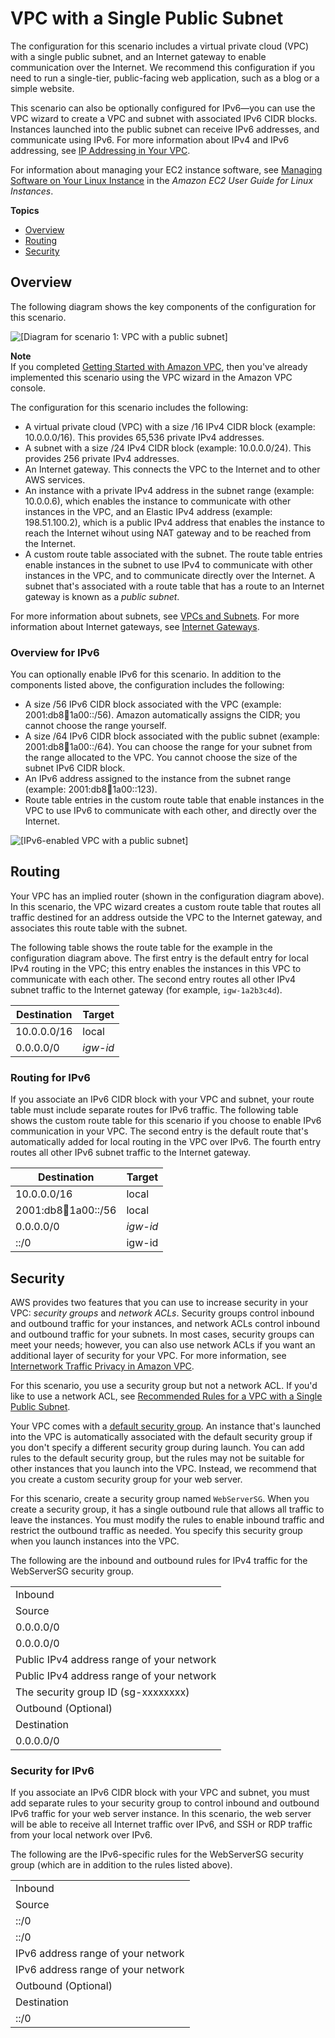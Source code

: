 # VPC with a Single Public Subnet<a name="VPC_Scenario1"></a>

The configuration for this scenario includes a virtual private cloud \(VPC\) with a single public subnet, and an Internet gateway to enable communication over the Internet\. We recommend this configuration if you need to run a single\-tier, public\-facing web application, such as a blog or a simple website\.

This scenario can also be optionally configured for IPv6—you can use the VPC wizard to create a VPC and subnet with associated IPv6 CIDR blocks\. Instances launched into the public subnet can receive IPv6 addresses, and communicate using IPv6\. For more information about IPv4 and IPv6 addressing, see [IP Addressing in Your VPC](vpc-ip-addressing.md)\.

For information about managing your EC2 instance software, see [Managing Software on Your Linux Instance](https://docs.aws.amazon.com/AWSEC2/latest/UserGuide/managing-software.html) in the *Amazon EC2 User Guide for Linux Instances*\.

**Topics**
+ [Overview](#Configuration)
+ [Routing](#VPC_Scenario1_Routing)
+ [Security](#VPC_Scenario1_Security)

## Overview<a name="Configuration"></a>

The following diagram shows the key components of the configuration for this scenario\.

![\[Diagram for scenario 1: VPC with a public subnet\]](http://docs.aws.amazon.com/vpc/latest/userguide/images/case-1.png)

**Note**  
If you completed [Getting Started with Amazon VPC](vpc-getting-started.md), then you've already implemented this scenario using the VPC wizard in the Amazon VPC console\.

The configuration for this scenario includes the following:
+ A virtual private cloud \(VPC\) with a size /16 IPv4 CIDR block \(example: 10\.0\.0\.0/16\)\. This provides 65,536 private IPv4 addresses\.
+ A subnet with a size /24 IPv4 CIDR block \(example: 10\.0\.0\.0/24\)\. This provides 256 private IPv4 addresses\.
+ An Internet gateway\. This connects the VPC to the Internet and to other AWS services\.
+ An instance with a private IPv4 address in the subnet range \(example: 10\.0\.0\.6\), which enables the instance to communicate with other instances in the VPC, and an Elastic IPv4 address \(example: 198\.51\.100\.2\), which is a public IPv4 address that enables the instance to reach the Internet wihout using NAT gateway and to be reached from the Internet\.
+ A custom route table associated with the subnet\. The route table entries enable instances in the subnet to use IPv4 to communicate with other instances in the VPC, and to communicate directly over the Internet\. A subnet that's associated with a route table that has a route to an Internet gateway is known as a *public subnet*\.

For more information about subnets, see [VPCs and Subnets](VPC_Subnets.md)\. For more information about Internet gateways, see [Internet Gateways](VPC_Internet_Gateway.md)\.

### Overview for IPv6<a name="vpc-scenario-1-overview-ipv6"></a>

You can optionally enable IPv6 for this scenario\. In addition to the components listed above, the configuration includes the following:
+ A size /56 IPv6 CIDR block associated with the VPC \(example: 2001:db8:1234:1a00::/56\)\. Amazon automatically assigns the CIDR; you cannot choose the range yourself\.
+ A size /64 IPv6 CIDR block associated with the public subnet \(example: 2001:db8:1234:1a00::/64\)\. You can choose the range for your subnet from the range allocated to the VPC\. You cannot choose the size of the subnet IPv6 CIDR block\.
+ An IPv6 address assigned to the instance from the subnet range \(example: 2001:db8:1234:1a00::123\)\.
+ Route table entries in the custom route table that enable instances in the VPC to use IPv6 to communicate with each other, and directly over the Internet\.

![\[IPv6-enabled VPC with a public subnet\]](http://docs.aws.amazon.com/vpc/latest/userguide/images/getting-started-ipv6-1.png)

## Routing<a name="VPC_Scenario1_Routing"></a>

Your VPC has an implied router \(shown in the configuration diagram above\)\. In this scenario, the VPC wizard creates a custom route table that routes all traffic destined for an address outside the VPC to the Internet gateway, and associates this route table with the subnet\. 

The following table shows the route table for the example in the configuration diagram above\. The first entry is the default entry for local IPv4 routing in the VPC; this entry enables the instances in this VPC to communicate with each other\. The second entry routes all other IPv4 subnet traffic to the Internet gateway \(for example, `igw-1a2b3c4d`\)\.


| Destination | Target | 
| --- | --- | 
|  10\.0\.0\.0/16  |  local  | 
|  0\.0\.0\.0/0  |  *igw\-id*  | 

### Routing for IPv6<a name="vpc-scenario-1-routing-ipv6"></a>

If you associate an IPv6 CIDR block with your VPC and subnet, your route table must include separate routes for IPv6 traffic\. The following table shows the custom route table for this scenario if you choose to enable IPv6 communication in your VPC\. The second entry is the default route that's automatically added for local routing in the VPC over IPv6\. The fourth entry routes all other IPv6 subnet traffic to the Internet gateway\.


| Destination | Target | 
| --- | --- | 
|  10\.0\.0\.0/16  |  local  | 
|  2001:db8:1234:1a00::/56  |  local  | 
|  0\.0\.0\.0/0  |  *igw\-id*  | 
|  ::/0  | igw\-id | 

## Security<a name="VPC_Scenario1_Security"></a>

AWS provides two features that you can use to increase security in your VPC: *security groups* and *network ACLs*\. Security groups control inbound and outbound traffic for your instances, and network ACLs control inbound and outbound traffic for your subnets\. In most cases, security groups can meet your needs; however, you can also use network ACLs if you want an additional layer of security for your VPC\. For more information, see [Internetwork Traffic Privacy in Amazon VPC](VPC_Security.md)\. 

For this scenario, you use a security group but not a network ACL\. If you'd like to use a network ACL, see [Recommended Rules for a VPC with a Single Public Subnet](vpc-security-best-practices.md#nacl-rules-scenario-1)\.

Your VPC comes with a [default security group](VPC_SecurityGroups.md#DefaultSecurityGroup)\. An instance that's launched into the VPC is automatically associated with the default security group if you don't specify a different security group during launch\. You can add rules to the default security group, but the rules may not be suitable for other instances that you launch into the VPC\. Instead, we recommend that you create a custom security group for your web server\.

For this scenario, create a security group named `WebServerSG`\. When you create a security group, it has a single outbound rule that allows all traffic to leave the instances\. You must modify the rules to enable inbound traffic and restrict the outbound traffic as needed\. You specify this security group when you launch instances into the VPC\. 

The following are the inbound and outbound rules for IPv4 traffic for the WebServerSG security group\. 


|  | 
| --- |
| Inbound | 
|  Source  |  Protocol  |  Port Range  |  Comments  | 
|  0\.0\.0\.0/0  |  TCP  |  80  |  Allow inbound HTTP access to the web servers from any IPv4 address\.  | 
|  0\.0\.0\.0/0  |  TCP  |  443  |  Allow inbound HTTPS access to the web servers from any IPv4 address  | 
|  Public IPv4 address range of your network   |  TCP  |  22  |  \(Linux instances\) Allow inbound SSH access from your network over IPv4\. You can get the public IPv4 address of your local computer using a service such as [http://checkip\.amazonaws\.com](http://checkip.amazonaws.com) or [https://checkip\.amazonaws\.com](https://checkip.amazonaws.com)\. If you are connecting through an ISP or from behind your firewall without a static IP address, you need to find out the range of IP addresses used by client computers\.   | 
|  Public IPv4 address range of your network   |  TCP  |  3389  |  \(Windows instances\) Allow inbound RDP access from your network over IPv4\.  | 
| The security group ID \(sg\-xxxxxxxx\) | All | All | \(Optional\) Allow inbound traffic from other instances associated with this security group\. This rule is automatically added to the default security group for the VPC; for any custom security group you create, you must manually add the rule to allow this type of communication\. | 
| Outbound \(Optional\) | 
| Destination | Protocol | Port Range | Comments | 
| 0\.0\.0\.0/0 | All | All | Default rule to allow all outbound access to any IPv4 address\. If you want your web server to initiate outbound traffic, for example, to get software updates, you can keep the default outbound rule\. Otherwise, you can remove this rule\. | 

### Security for IPv6<a name="vpc-scenario-1-security-ipv6"></a>

If you associate an IPv6 CIDR block with your VPC and subnet, you must add separate rules to your security group to control inbound and outbound IPv6 traffic for your web server instance\. In this scenario, the web server will be able to receive all Internet traffic over IPv6, and SSH or RDP traffic from your local network over IPv6\. 

The following are the IPv6\-specific rules for the WebServerSG security group \(which are in addition to the rules listed above\)\.


|  | 
| --- |
| Inbound | 
|  Source  |  Protocol  |  Port Range  |  Comments  | 
|  ::/0  |  TCP  |  80  |  Allow inbound HTTP access to the web servers from any IPv6 address\.  | 
|  ::/0  |  TCP  |  443  |  Allow inbound HTTPS access to the web servers from any IPv6 address\.  | 
|  IPv6 address range of your network   |  TCP  |  22  |  \(Linux instances\) Allow inbound SSH access over IPv6 from your network\.   | 
|  IPv6 address range of your network   |  TCP  |  3389  |  \(Windows instances\) Allow inbound RDP access over IPv6 from your network  | 
| Outbound \(Optional\) | 
| Destination | Protocol | Port Range | Comments | 
| ::/0 | All | All | Default rule to allow all outbound access to any IPv6 address\. If you want your web server to initiate outbound traffic, for example, to get software updates, you can keep the default outbound rule\. Otherwise, you can remove this rule\. | 
